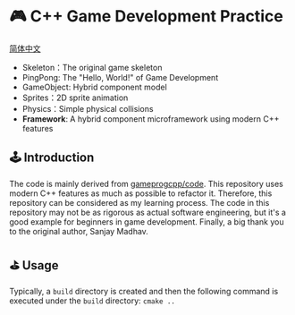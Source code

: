 # 🎮 C++ Game Development Practice
[简体中文](docs/README-CN.md)

- Skeleton：The original game skeleton
- PingPong: The "Hello, World!" of Game Development
- GameObject: Hybrid component model
- Sprites：2D sprite animation
- Physics：Simple physical collisions
- **Framework**: A hybrid component microframework using modern C++ features

## 🕹 Introduction

The code is mainly derived from [gameprogcpp/code](https://github.com/gameprogcpp/code). This repository uses modern C++ features as much as possible to refactor it. Therefore, this repository can be considered as my learning process. The code in this repository may not be as rigorous as actual software engineering, but it's a good example for beginners in game development. Finally, a big thank you to the original author, Sanjay Madhav.

## ⛳ Usage

Typically, a `build` directory is created and then the following command is executed under the `build` directory: `cmake ..`
